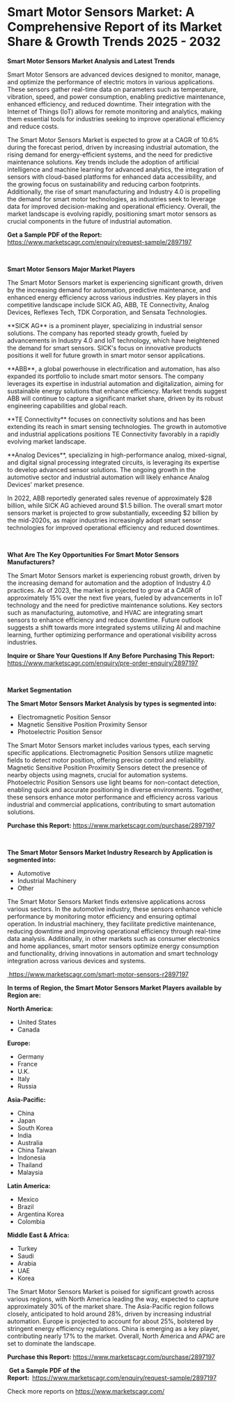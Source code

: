 <p><h1>Smart Motor Sensors Market: A Comprehensive Report of its Market Share & Growth Trends 2025 - 2032</h1></p><p><strong>Smart Motor Sensors Market Analysis and Latest Trends</strong></p>
<p><p>Smart Motor Sensors are advanced devices designed to monitor, manage, and optimize the performance of electric motors in various applications. These sensors gather real-time data on parameters such as temperature, vibration, speed, and power consumption, enabling predictive maintenance, enhanced efficiency, and reduced downtime. Their integration with the Internet of Things (IoT) allows for remote monitoring and analytics, making them essential tools for industries seeking to improve operational efficiency and reduce costs.</p><p>The Smart Motor Sensors Market is expected to grow at a CAGR of 10.6% during the forecast period, driven by increasing industrial automation, the rising demand for energy-efficient systems, and the need for predictive maintenance solutions. Key trends include the adoption of artificial intelligence and machine learning for advanced analytics, the integration of sensors with cloud-based platforms for enhanced data accessibility, and the growing focus on sustainability and reducing carbon footprints. Additionally, the rise of smart manufacturing and Industry 4.0 is propelling the demand for smart motor technologies, as industries seek to leverage data for improved decision-making and operational efficiency. Overall, the market landscape is evolving rapidly, positioning smart motor sensors as crucial components in the future of industrial automation.</p></p>
<p><strong>Get a Sample PDF of the Report:&nbsp;</strong> <a href="https://www.marketscagr.com/enquiry/request-sample/2897197?utm_campaign=3527&utm_medium=2&utm_source=Github&utm_content=ia&utm_term=15032025&utm_id=smart-motor-sensors">https://www.marketscagr.com/enquiry/request-sample/2897197</a></p>
<p>&nbsp;</p>
<p><strong>Smart Motor Sensors Major Market Players</strong></p>
<p><p>The Smart Motor Sensors market is experiencing significant growth, driven by the increasing demand for automation, predictive maintenance, and enhanced energy efficiency across various industries. Key players in this competitive landscape include SICK AG, ABB, TE Connectivity, Analog Devices, Reflexes Tech, TDK Corporation, and Sensata Technologies.</p><p>**SICK AG** is a prominent player, specializing in industrial sensor solutions. The company has reported steady growth, fueled by advancements in Industry 4.0 and IoT technology, which have heightened the demand for smart sensors. SICK's focus on innovative products positions it well for future growth in smart motor sensor applications.</p><p>**ABB**, a global powerhouse in electrification and automation, has also expanded its portfolio to include smart motor sensors. The company leverages its expertise in industrial automation and digitalization, aiming for sustainable energy solutions that enhance efficiency. Market trends suggest ABB will continue to capture a significant market share, driven by its robust engineering capabilities and global reach.</p><p>**TE Connectivity** focuses on connectivity solutions and has been extending its reach in smart sensing technologies. The growth in automotive and industrial applications positions TE Connectivity favorably in a rapidly evolving market landscape.</p><p>**Analog Devices**, specializing in high-performance analog, mixed-signal, and digital signal processing integrated circuits, is leveraging its expertise to develop advanced sensor solutions. The ongoing growth in the automotive sector and industrial automation will likely enhance Analog Devices' market presence.</p><p>In 2022, ABB reportedly generated sales revenue of approximately $28 billion, while SICK AG achieved around $1.5 billion. The overall smart motor sensors market is projected to grow substantially, exceeding $2 billion by the mid-2020s, as major industries increasingly adopt smart sensor technologies for improved operational efficiency and reduced downtimes.</p></p>
<p>&nbsp;</p>
<p><strong>What Are The Key Opportunities For Smart Motor Sensors Manufacturers?</strong></p>
<p><p>The Smart Motor Sensors market is experiencing robust growth, driven by the increasing demand for automation and the adoption of Industry 4.0 practices. As of 2023, the market is projected to grow at a CAGR of approximately 15% over the next five years, fueled by advancements in IoT technology and the need for predictive maintenance solutions. Key sectors such as manufacturing, automotive, and HVAC are integrating smart sensors to enhance efficiency and reduce downtime. Future outlook suggests a shift towards more integrated systems utilizing AI and machine learning, further optimizing performance and operational visibility across industries.</p></p>
<p><strong>Inquire or Share Your Questions If Any Before Purchasing This Report:</strong> <a href="https://www.marketscagr.com/enquiry/pre-order-enquiry/2897197?utm_campaign=3527&utm_medium=2&utm_source=Github&utm_content=ia&utm_term=15032025&utm_id=smart-motor-sensors">https://www.marketscagr.com/enquiry/pre-order-enquiry/2897197</a></p>
<p>&nbsp;</p>
<p><strong>Market Segmentation</strong></p>
<p><strong>The Smart Motor Sensors Market Analysis by types is segmented into:</strong></p>
<p><ul><li>Electromagnetic Position Sensor</li><li>Magnetic Sensitive Position Proximity Sensor</li><li>Photoelectric Position Sensor</li></ul></p>
<p><p>The Smart Motor Sensors market includes various types, each serving specific applications. Electromagnetic Position Sensors utilize magnetic fields to detect motor position, offering precise control and reliability. Magnetic Sensitive Position Proximity Sensors detect the presence of nearby objects using magnets, crucial for automation systems. Photoelectric Position Sensors use light beams for non-contact detection, enabling quick and accurate positioning in diverse environments. Together, these sensors enhance motor performance and efficiency across various industrial and commercial applications, contributing to smart automation solutions.</p></p>
<p><strong>Purchase this Report:&nbsp;</strong><a href="https://www.marketscagr.com/purchase/2897197?utm_campaign=3527&utm_medium=2&utm_source=Github&utm_content=ia&utm_term=15032025&utm_id=smart-motor-sensors">https://www.marketscagr.com/purchase/2897197</a></p>
<p>&nbsp;</p>
<p><strong>The Smart Motor Sensors Market Industry Research by Application is segmented into:</strong></p>
<p><ul><li>Automotive</li><li>Industrial Machinery</li><li>Other</li></ul></p>
<p><p>The Smart Motor Sensors Market finds extensive applications across various sectors. In the automotive industry, these sensors enhance vehicle performance by monitoring motor efficiency and ensuring optimal operation. In industrial machinery, they facilitate predictive maintenance, reducing downtime and improving operational efficiency through real-time data analysis. Additionally, in other markets such as consumer electronics and home appliances, smart motor sensors optimize energy consumption and functionality, driving innovations in automation and smart technology integration across various devices and systems.</p></p>
<p><a href="https://www.marketscagr.com/smart-motor-sensors-r2897197?utm_campaign=3527&utm_medium=2&utm_source=Github&utm_content=ia&utm_term=15032025&utm_id=smart-motor-sensors">&nbsp;https://www.marketscagr.com/smart-motor-sensors-r2897197</a></p>
<p><strong>In terms of Region, the Smart Motor Sensors Market Players available by Region are:</strong></p>
<p>
    <p> <strong> North America: </strong>
        <ul>
            <li>United States</li>
            <li>Canada</li>
        </ul>
        </p> 
    <p> <strong> Europe: </strong>
        <ul>
            <li>Germany</li>
            <li>France</li>
            <li>U.K.</li>
            <li>Italy</li>
            <li>Russia</li>
        </ul>
        </p> 
    <p> <strong> Asia-Pacific: </strong>
        <ul>
            <li>China</li>
            <li>Japan</li>
            <li>South Korea</li>
            <li>India</li>
            <li>Australia</li>
            <li>China Taiwan</li>
            <li>Indonesia</li>
            <li>Thailand</li>
            <li>Malaysia</li>
        </ul>
        </p> 
    <p> <strong> Latin America: </strong>
        <ul>
            <li>Mexico</li>
            <li>Brazil</li>
            <li>Argentina Korea</li>
            <li>Colombia</li>
        </ul>
        </p> 
    <p> <strong> Middle East & Africa: </strong>
        <ul>
            <li>Turkey</li>
            <li>Saudi</li>
            <li>Arabia</li>
            <li>UAE</li>
            <li>Korea</li>
        </ul>
    </p>
    </p>
<p><p>The Smart Motor Sensors Market is poised for significant growth across various regions, with North America leading the way, expected to capture approximately 30% of the market share. The Asia-Pacific region follows closely, anticipated to hold around 28%, driven by increasing industrial automation. Europe is projected to account for about 25%, bolstered by stringent energy efficiency regulations. China is emerging as a key player, contributing nearly 17% to the market. Overall, North America and APAC are set to dominate the landscape.</p></p>
<p><strong>Purchase this Report: </strong><a href="https://www.marketscagr.com/purchase/2897197?utm_campaign=3527&utm_medium=2&utm_source=Github&utm_content=ia&utm_term=15032025&utm_id=smart-motor-sensors">https://www.marketscagr.com/purchase/2897197</a></p>
<p>&nbsp;<strong>Get a Sample PDF of the Report:&nbsp;&nbsp;</strong><a href="https://www.marketscagr.com/enquiry/request-sample/2897197?utm_campaign=3527&utm_medium=2&utm_source=Github&utm_content=ia&utm_term=15032025&utm_id=smart-motor-sensors">https://www.marketscagr.com/enquiry/request-sample/2897197</a></p>
<p><strong></strong></p>
<p>Check more reports on <a href="https://www.marketscagr.com/?utm_campaign=3527&utm_medium=2&utm_source=Github&utm_content=ia&utm_term=15032025&utm_id=smart-motor-sensors">https://www.marketscagr.com/</a></p>